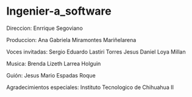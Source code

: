 # Ingenier-a_software

Direccion:
    Enrrique Segoviano

Produccion:
    Ana Gabriela Miramontes Mariñelarena

Voces invitadas:
    Sergio Eduardo Lastiri Torres
    Jesus Daniel Loya Millan

Musica:
    Brenda Lizeth Larrea Holguin

Guión:
    Jesus Mario Espadas Roque

Agradecimientos especiales:
    Instituto Tecnologico de Chihuahua II